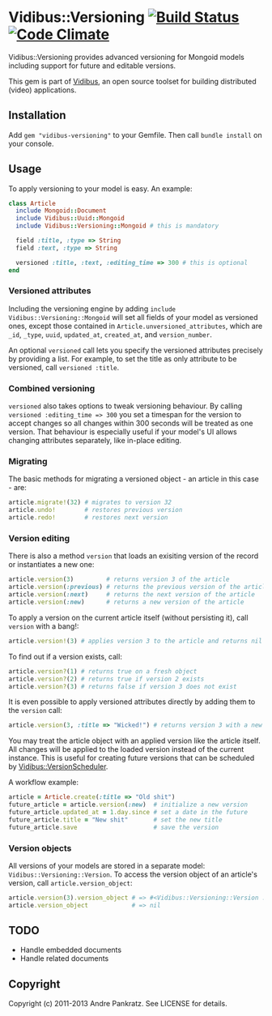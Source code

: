 # Vidibus::Versioning [![Build Status](https://travis-ci.org/vidibus/vidibus-versioning.png)](https://travis-ci.org/vidibus/vidibus-versioning) [![Code Climate](https://codeclimate.com/github/vidibus/vidibus-versioning.png)](https://codeclimate.com/github/vidibus/vidibus-versioning)

Vidibus::Versioning provides advanced versioning for Mongoid models including support for future and editable versions.

This gem is part of [Vidibus](http://vidibus.org), an open source toolset for building distributed (video) applications.


## Installation

Add `gem "vidibus-versioning"` to your Gemfile. Then call `bundle install` on your console.


## Usage

To apply versioning to your model is easy. An example:

```ruby
class Article
  include Mongoid::Document
  include Vidibus::Uuid::Mongoid
  include Vidibus::Versioning::Mongoid # this is mandatory

  field :title, :type => String
  field :text, :type => String

  versioned :title, :text, :editing_time => 300 # this is optional
end
```

### Versioned attributes

Including the versioning engine by adding `include Vidibus::Versioning::Mongoid` will set all fields of your model as
versioned ones, except those contained in `Article.unversioned_attributes`, which are `_id`, `_type`, `uuid`,
`updated_at`, `created_at`, and `version_number`.

An optional `versioned` call lets you specify the versioned attributes precisely by providing a list. For example, to
set the title as only attribute to be versioned, call `versioned :title`.


### Combined versioning

`versioned` also takes options to tweak versioning behaviour. By calling `versioned :editing_time => 300` you set a
timespan for the version to accept changes so all changes within 300 seconds will be treated as one version.
That behaviour is especially useful if your model's UI allows changing attributes separately, like in-place editing.


### Migrating

The basic methods for migrating a versioned object - an article in this case - are:

```ruby
article.migrate!(32) # migrates to version 32
article.undo!        # restores previous version
article.redo!        # restores next version
```


### Version editing

There is also a method `version` that loads an exisiting version of the record or instantiates a new one:

```ruby
article.version(3)         # returns version 3 of the article
article.version(:previous) # returns the previous version of the article
article.version(:next)     # returns the next version of the article
article.version(:new)      # returns a new version of the article
```

To apply a version on the current article itself (without persisting it), call `version` with a bang!:

```ruby
article.version!(3) # applies version 3 to the article and returns nil
```

To find out if a version exists, call:

```ruby
article.version?(1) # returns true on a fresh object
article.version?(2) # returns true if version 2 exists
article.version?(3) # returns false if version 3 does not exist
```

It is even possible to apply versioned attributes directly by adding them to the `version` call:

```ruby
article.version(3, :title => "Wicked!") # returns version 3 with a new title applied
```

You may treat the article object with an applied version like the article itself. All changes will
be applied to the loaded version instead of the current instance. This is useful for creating future versions
that can be scheduled by [Vidibus::VersionScheduler](https://github.com/vidibus/vidibus-version_scheduler).

A workflow example:

```ruby
article = Article.create(:title => "Old shit")
future_article = article.version(:new)  # initialize a new version
future_article.updated_at = 1.day.since # set a date in the future
future_article.title = "New shit"       # set the new title
future_article.save                     # save the version
```


### Version objects

All versions of your models are stored in a separate model: `Vidibus::Versioning::Version`. To access the
version object of an article's version, call `article.version_object`:

```ruby
article.version(3).version_object # => #<Vidibus::Versioning::Version ... >
article.version_object            # => nil
```


## TODO

* Handle embedded documents
* Handle related documents


## Copyright

Copyright (c) 2011-2013 Andre Pankratz. See LICENSE for details.

